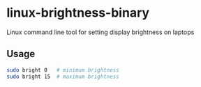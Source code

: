 linux-brightness-binary
=======================

Linux command line tool for setting display brightness on laptops

## Usage

```sh
sudo bright 0   # minimum brightness
sudo bright 15  # maximum brightness
```

